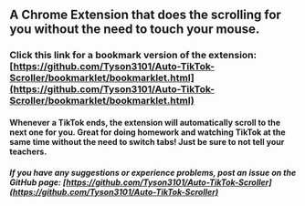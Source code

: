 ## A Chrome Extension that does the scrolling for you without the need to touch your mouse.

### Click this link for a bookmark version of the extension: [https://github.com/Tyson3101/Auto-TikTok-Scroller/bookmarklet/bookmarklet.html](https://github.com/Tyson3101/Auto-TikTok-Scroller/bookmarklet/bookmarklet.html)

#### Whenever a TikTok ends, the extension will automatically scroll to the next one for you. Great for doing homework and watching TikTok at the same time without the need to switch tabs! Just be sure to not tell your teachers.

##### If you have any suggestions or experience problems, post an issue on the GitHub page: [https://github.com/Tyson3101/Auto-TikTok-Scroller](https://github.com/Tyson3101/Auto-TikTok-Scroller)
